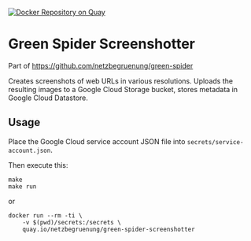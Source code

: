 [![Docker Repository on Quay](https://quay.io/repository/netzbegruenung/green-spider-screenshotter/status "Docker Repository on Quay")](https://quay.io/repository/netzbegruenung/green-spider-screenshotter)

# Green Spider Screenshotter

Part of https://github.com/netzbegruenung/green-spider

Creates screenshots of web URLs in various resolutions. Uploads the resulting images
to a Google Cloud Storage bucket, stores metadata in Google Cloud Datastore.

## Usage

Place the Google Cloud service account JSON file into `secrets/service-account.json`.

Then execute this:

```nohighlight
make
make run
```

or

```
docker run --rm -ti \
	-v $(pwd)/secrets:/secrets \
	quay.io/netzbegruenung/green-spider-screenshotter
```